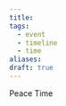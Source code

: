 ```yaml
---
title: 
tags:
  - event
  - timeline
  - time
aliases: 
draft: true
---
```


<div class="ob-timelines"
	data-title="New Light"
	data-start-date="000-1-2"
	data-end-date="3000-1-1"
	data-type="background"
	data-path="content/World Knowledge/Time/Calendar/Calendar"
	>
	Peace Time
</div>